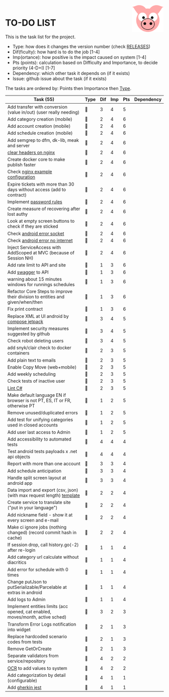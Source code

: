 <img src="../site/MVC/Assets/images/pig-on.svg" height="85" align="right"/>

# TO-DO LIST

This is the task list for the project.

- Type: how does it changes the version number (check [RELEASES](RELEASES.md))
- Dif(ficulty): how hard is to do the job \[1-4\]
- Imp(ortance): how positive is the impact caused on system \[1-4\]
- Pts (points): calculation based on Difficulty and Importance, to decide priority (4-D+I) \[1-7\]
- Dependency: which other task it depends on (if it exists)
- Issue: github issue about the task (if it exists)

The tasks are ordered by: Points then Importance then [Type](RELEASES.md#legend).

| Task (55)                                                                      | Type     | Dif | Imp | Pts | Dependency     |
| ------------------------------------------------------------------------------ | -------- | --- | --- | --- | -------------- |
| Add transfer with conversion (value in/out) (user really needing)              | :dragon: |  3  |  4  |  5  |                |
| Add category creation (mobile)                                                 | :dragon: |  2  |  4  |  6  |                |
| Add account creation (mobile)                                                  | :dragon: |  2  |  4  |  6  |                |
| Add schedule creation (mobile)                                                 | :dragon: |  2  |  4  |  6  |                |
| Add semgrep to dfm, dk-lib, meak and server                                    | :whale:  |  2  |  4  |  6  |                |
| [clear headers on nginx](todo/clear-headers.png)                               | :whale:  |  2  |  4  |  6  |                |
| Create docker core to make publish faster                                      | :sheep:  |  2  |  4  |  6  |                |
| Check [nginx example configuration](todo/nginx-example.conf)                   | :sheep:  |  2  |  4  |  6  |                |
| Expire tickets with more than 30 days without access (add to contract)         | :sheep:  |  2  |  4  |  6  |                |
| Implement [password rules]                                                     | :sheep:  |  2  |  4  |  6  |                |
| Create measure of recovering after lost authy                                  | :sheep:  |  2  |  4  |  6  |                |
| Look at empty screen buttons to check if they are sticked                      | :ant:    |  2  |  4  |  6  |                |
| Check [android error socket](todo/android-error-socket-closed.log)             | :ant:    |  2  |  4  |  6  |                |
| Check [android error no internet](todo/android-error-no-internet.log)          | :ant:    |  2  |  4  |  6  |                |
| Inject ServiceAccess with AddScoped at MVC (because of Session NH)             | :ant:    |  2  |  4  |  6  |                |
| Add rate limit to API and site                                                 | :whale:  |  1  |  3  |  6  |                |
| Add [swagger] to API                                                           | :whale:  |  1  |  3  |  6  |                |
| warning about 15 minutes windows for runnings schedules                        | :sheep:  |  1  |  3  |  6  |                |
| Refactor Core Steps to improve their division to entities and given/when/then  | :sheep:  |  1  |  3  |  6  |                |
| Fix print contract                                                             | :ant:    |  1  |  3  |  6  |                |
| Replace XML at UI android by [compose jetpack]                                 | :dragon: |  3  |  4  |  5  |                |
| Implement security measures suggested by github                                | :sheep:  |  3  |  4  |  5  |                |
| Check robot deleting users                                                     | :sheep:  |  3  |  4  |  5  |                |
| add snyk/clair check to docker containers                                      | :whale:  |  2  |  3  |  5  |                |
| Add plain text to emails                                                       | :whale:  |  2  |  3  |  5  |                |
| Enable Copy Move (web+mobile)                                                  | :whale:  |  2  |  3  |  5  |                |
| Add weekly scheduling                                                          | :sheep:  |  2  |  3  |  5  |                |
| Check tests of inactive user                                                   | :sheep:  |  2  |  3  |  5  |                |
| [Lint C#]                                                                      | :ant:    |  2  |  3  |  5  |                |
| Make default language EN if browser is not PT, ES, IT or FR, otherwise PT      | :sheep:  |  1  |  2  |  5  |                |
| Remove unused/duplicated errors                                                | :sheep:  |  1  |  2  |  5  |                |
| Add test for unifying categories used in closed accounts                       | :ant:    |  1  |  2  |  5  |                |
| Add user last access to Admin                                                  | :sheep:  |  1  |  2  |  5  |                |
| Add accessibility to automated tests                                           | :whale:  |  4  |  4  |  4  |                |
| Test android tests payloads x .net api objects                                 | :sheep:  |  4  |  4  |  4  |                |
| Report with more than one account                                              | :dragon: |  3  |  3  |  4  |                |
| Add schedule anticipation                                                      | :whale:  |  3  |  3  |  4  |                |
| Handle split screen layout at android app                                      | :whale:  |  3  |  3  |  4  |                |
| Data import and export (csv, json) (with max request length) [template]        | :dragon: |  2  |  2  |  4  |                |
| Create service to translate site ("put in your language")                      | :dragon: |  2  |  2  |  4  |                |
| Add nickname field - show it at every screen and e-mail                        | :whale:  |  2  |  2  |  4  |                |
| Make ci ignore jobs (nothing changed) (record commit hash in cache)            | :sheep:  |  2  |  2  |  4  |                |
| If session drop, call history.go(-2) after re-login                            | :sheep:  |  1  |  1  |  4  |                |
| Add category url calculate without diacritics                                  | :sheep:  |  1  |  1  |  4  |                |
| Add error for schedule with 0 times                                            | :ant:    |  1  |  1  |  4  |                |
| Change putJson to putSerializable/Parcelable at extras in android              | :ant:    |  1  |  1  |  4  |                |
| Add logs to Admin                                                              | :sheep:  |  1  |  1  |  4  |                |
| Implement entities limits (acc opened, cat enabled, moves/month, active sched) | :dragon: |  3  |  2  |  3  |                |
| Transform Error Logs notification into widget                                  | :ant:    |  2  |  1  |  3  |                |
| Replace hardcoded scenario codes from tests                                    | :ant:    |  2  |  1  |  3  |                |
| Remove GetOrCreate                                                             | :ant:    |  2  |  1  |  3  |                |
| Separate validators from service/repository                                    | :sheep:  |  4  |  2  |  2  |                |
| [OCR] to add values to system                                                  | :dragon: |  4  |  2  |  2  |                |
| Add categorization by detail (configurable)                                    | :dragon: |  4  |  1  |  1  |                |
| Add [gherkin jest]                                                             | :sheep:  |  4  |  1  |  1  |                |

[compose jetpack]: https://medium.com/@nglauber/jetpack-compose-o-framework-de-ui-do-android-para-os-pr%C3%B3ximos-10-anos-e19adf28e57e
[password rules]: https://cheatsheetseries.owasp.org/cheatsheets/Authentication_Cheat_Sheet.html#implement-proper-password-strength-controls
[gherkin jest]: https://www.npmjs.com/package/gherkin-jest
[Lint C#]: https://medium.com/@michaelparkerdev/linting-c-in-2019-stylecop-sonar-resharper-and-roslyn-73e88af57ebd
[OCR]: https://developers.google.com/ml-kit/vision/text-recognition/android
[template]: dirigir-1tI0z29LBJJAQCYq1fptWCN8jgL6b2yj-
[swagger]: https://learn.microsoft.com/en-us/aspnet/core/tutorials/web-api-help-pages-using-swagger?view=aspnetcore-8.0
